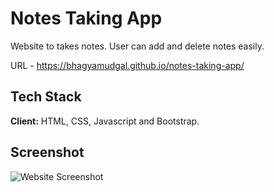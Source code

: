 
# Notes Taking App

Website to takes notes. User can add and delete notes easily.

URL - https://bhagyamudgal.github.io/notes-taking-app/


## Tech Stack

**Client:** HTML, CSS, Javascript and Bootstrap.

  
## Screenshot

![Website Screenshot](https://i.imgur.com/y1aSKTn.jpg)

  
